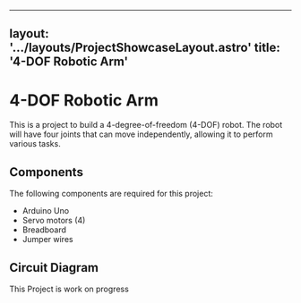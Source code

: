 
---
layout: '.../layouts/ProjectShowcaseLayout.astro'
title: '4-DOF Robotic Arm'
---

# 4-DOF Robotic Arm

This is a project to build a 4-degree-of-freedom (4-DOF) robot. The robot will have four joints that can move independently, allowing it to perform various tasks.

## Components

The following components are required for this project:

- Arduino Uno
- Servo motors (4)
- Breadboard
- Jumper wires

## Circuit Diagram

This Project is work on progress
